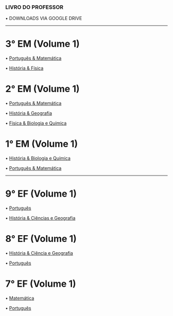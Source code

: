 ### LIVRO DO PROFESSOR

• DOWNLOADS VIA GOOGLE DRIVE 

---

# 3° EM (Volume 1)

• [Português & Matemática](https://drive.google.com/file/d/1-Bvc5u1jU-1p8IXl2iZlYhp26Hh6Nb37/view?usp=drivesdk)

• [História & Física](https://drive.google.com/file/d/1-hDoKee0O1qrH9-aTHzb-oCgFEVmoL5h/view?usp=drivesdk)


# 2° EM (Volume 1)

• [Português & Matemática](https://drive.google.com/file/d/1-6oon-Tyxr8kPoWVpd3yLEGNBAJMSgNq/view?usp=drivesdk)

• [História & Geografia](https://drive.google.com/file/d/1-NcjkONTmtgu0lLEOTAlVgaJVcOhDvKN/view?usp=drivesdk)

• [Física & Biologia e Química](https://drive.google.com/file/d/1-1LnXNmI6O2GU_9MHxgMBALyMRVHR6Z2/view?usp=drivesdk)

# 1° EM (Volume 1)

• [História & Biologia e Química](https://drive.google.com/file/d/1-hlwX9oT_q52x-YY1ctiD1_ptgUBdVq1/view?usp=drivesdk)

• [Português & Matemática](https://drive.google.com/file/d/1-hlwX9oT_q52x-YY1ctiD1_ptgUBdVq1/view?usp=drivesdk)

---

# 9° EF (Volume 1)

• [Português](https://drive.google.com/file/d/1-WjJzc0yL5nE46sGVDo9FkjAhMB_4AAT/view?usp=drivesdk)

• [História & Ciências e Geografia](https://drive.google.com/file/d/1-R022DP7HBo8vygHDXyZ-ET6-6XsRMsf/view?usp=drivesdk)


# 8° EF (Volume 1)

• [História & Ciência e Geografia](https://drive.google.com/file/d/1-XJuhulauBZy6v0CZNxYFi7zYmXAxaFm/view?usp=drivesdk)

• [Português](https://drive.google.com/file/d/1-dq43U_gVwZssHEf8YSeZABOhSnlQIU8/view?usp=drivesdk)

# 7° EF (Volume 1)

• [Matemática](https://drive.google.com/file/d/1-ga5ovy_J7zoPC6q1d9ej21iDrB3JBGG/view?usp=drivesdk)

• [Português](https://drive.google.com/file/d/102ShuD5piSWtLIsfYH0n-wskBli3YJdB/view?usp=drivesdk)

